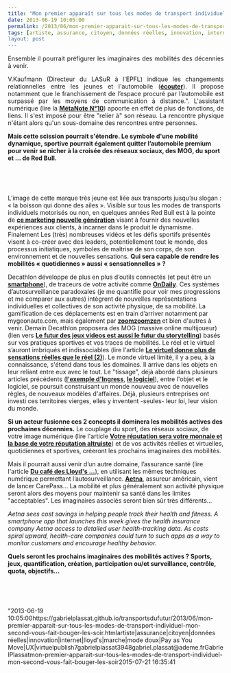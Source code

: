 ```yaml
---
title: "Mon premier apparaît sur tous les modes de transport individuel, mon second vous fait bouger les soirs et les Week-end"
date: 2013-06-19 10:05:00
permalink: /2013/06/mon-premier-apparait-sur-tous-les-modes-de-transport-individuel-mon-second-vous-fait-bouger-les-soir.html
tags: [artiste, assurance, citoyen, données réelles, innovation, internet, lloyd's, marche, mode doux, Pay as You Move, UX, virtuel]
layout: post
---
```


<p style="text-align: justify">Ensemble il pourrait préfigurer les imaginaires des mobilités des décennies à venir.</p> <p style="text-align: justify">V.Kaufmann (Directeur du LASuR à l'EPFL) indique les changements relationnelles entre les jeunes et l'automobile (<strong><a href="http://fr.forumviesmobiles.org/60sec/2013/06/18/smartphone-ou-voiture-jeunes-ont-choisi-926" target="_blank">écouter</a></strong>). Il propose notamment que le franchissement de l’espace procuré par l’automobile est surpassé par les moyens de communication à distance.". L'assistant numérique (lire la <strong><a href="https://gabrielplassat.github.io/transportsdufutur/2010/11/metanote-tdf-10-nous-etions-nous-sommes-et-nous-serons-des-cyborgs-lassistant-personnel-de-mobilite.html"" target=""_blank"">MétaNote N°10</a></strong>) apoorte en effet de plus de fonctions, de liens. Il s'est imposé pour être "relier à" son réseau. La rencontre physique n'étant alors qu'un sous-domaine des rencontres entre personnes.</p> <p style=""text-align: justify""><strong>Mais cette scission pourrait s'étendre. Le symbole d'une mobilité dynamique, sportive pourrait également quitter l’automobile premium pour venir se nicher à la croisée des réseaux sociaux, des MOG, du sport et … de Red Bull.</strong></p> <p style=""text-align: justify""><strong> </strong></p>  <!--more-->  <br /> <p style=""text-align: justify""> <a class=""asset-img-link"" href="https://gabrielplassat.github.io/transportsdufutur/wp-content/uploads/sites/6/old/6a0120a66d2ad4970b01901d88313e970b-pi.jpg""><img alt=""Redbull"" border=""0"" class=""asset  asset-image at-xid-6a0120a66d2ad4970b01901d88313e970b image-full"" src=""/wp-content/uploads/sites/6/old/6a0120a66d2ad4970b01901d88313e970b-800wi.jpg"" title=""Redbull"" /></a><br /><br /></p> <p style=""text-align: justify"">L’image de cette marque très jeune est liée aux transports jusqu’au slogan : « la boisson qui donne des ailes ». Visible sur tous les modes de transports individuels motorisés ou non, en quelques années Red Bull est à la pointe de <a href=""http://www.huffingtonpost.com/2012/10/15/red-bull-stratos-marketing_n_1966852.html""><strong>ce marketing nouvelle génération</strong></a> visant à fournir des nouvelles expériences aux clients, à incarner dans le produit le dynamisme. Finalement Les (très) nombreuses vidéos et les défis sportifs présentés visent à co-créer avec des leaders, potentiellement tout le monde, des processus initiatiques, symboles de maîtrise de son corps, de son environnement et de nouvelles sensations. <strong>Qui sera capable de rendre les mobilités « quotidiennes » aussi « sensationnelles » ?</strong></p> <p style=""text-align: justify"">Decathlon développe de plus en plus d’outils connectés (et peut être un <a href=""http://www.usine-digitale.fr/article/bientot-un-smartphone-et-une-tablette-signes-quechua.N199195""><strong>smartphone</strong></a>), de traceurs de votre activité comme <a href=""http://www.geonaute.com/ondaily/""><strong>OnDaily</strong></a>. Ces systèmes d’autosurveillance paradoxales (je me quantifie pour voir mes progressions et me comparer aux autres) intègrent de nouvelles représentations individuelles et collectives de son activité physique, de sa mobilité. La gamification de ces déplacements est en train d’arriver notamment par mygeonaute.com, mais également par <strong><a href=""http://www.clubic.com/application-mobile/actualite-565432-joul-reinvente-geolocalisation-partagee-services-zoomzoom.html"" target=""_blank"">zoomzoomzen</a> </strong>et bien d'autres à venir. Demain Decathlon proposera des MOG (massive online multijoueur) (lien vers <a href=""http://www.forbes.com/sites/jordanshapiro/2013/06/17/the-future-of-video-games-is-also-the-future-of-storytelling/?utm_campaign=techtwittersf&utm_source=twitter&utm_medium=social""><strong>Le futur des jeux videos est aussi le futur du storytelling</strong></a>) basés sur vos pratiques sportives et vos traces de mobilités. Le réel et le virtuel s’auront imbriqués et indissociables (lire l'article <strong><a href="https://gabrielplassat.github.io/transportsdufutur/2010/12/le-virtuel-donnera-plus-de-sensations-reelles-que-le-reel-2.html"" target=""_blank"">Le virtuel donne plus de sensations réelles que le réel (2)</a></strong>). Le monde virtuel limité, il y a peu, à la connaissance, s'étend dans tous les domaines. Il arrive dans les objets en leur reliant entre eux avec le tout. Le "tissage", déjà abordé dans plusieurs articles précédents (<strong><a href="https://gabrielplassat.github.io/transportsdufutur/2012/11/ibm-dans-son-dernier-executive-report-tranforming-retail-engaging-customers-through-information-influencers-and-interacti.html"" target=""_blank"">l'exemple d'Ingress</a></strong>, <strong><a href="https://gabrielplassat.github.io/transportsdufutur/2012/11/le-logiciel-devore-le-monde-quand-les-codes-dominent-les-objets.html"" target=""_blank"">le logiciel</a></strong>), entre l'objet et le logiciel, se poursuit construisant un monde nouveau avec de nouvelles règles, de nouveaux modèles d'affaires. Déjà, plusieurs entreprises ont investi ces territoires vierges, elles y inventent -seules- leur loi, leur vision du monde.</p> <p style=""text-align: justify""><strong>Si un acteur fusionne ces 2 concepts il dominera les mobilités actives des prochaines décennies.</strong> Le couplage du sport, des réseaux sociaux, de votre image numérique (lire l'article <strong><a href="https://gabrielplassat.github.io/transportsdufutur/2013/04/votre-reputation-numerique-sera-votre-monnaie-et-la-base-de-votre-implication-altruiste.html"" target=""_blank"">Votre réputation sera votre monnaie et la base de votre réputation altruiste</a></strong>) et de vos activités réelles et virtuelles, quotidiennes et sportives, créeront les prochains imaginaires des mobilités. </p> <p style=""text-align: justify"">Mais il pourrait aussi venir d’un autre domaine, l’assurance santé (lire l'article <strong><a href="https://gabrielplassat.github.io/transportsdufutur/2009/12/du-cafe-des-lloyds-aux-gpsgprs-les-assureurs-permettent-de-nouveaux-usages.html"" target=""_blank"">Du café des Lloyd's ...</a></strong>), en utilisant les mêmes techniques numérique permettant l’autosurveillance. <strong><a href=""http://medcitynews.com/2013/06/did-you-exercise-today-aetna-can-tell-with-smartphone-app/"" target=""_blank"">Aetna</a></strong>, assureur américain, vient de lancer CarePass... La mobilité et plus généralement son activité physique seront alors des moyens pour maintenir sa santé dans les limites "acceptables". Les imaginaires associés seront bien sûr très différents...</p> <p style=""padding-left: 30pxtext-align: justify""><em>Aetna sees cost savings in helping people track their health and fitness. A smartphone app that launches this week gives the health insurance company Aetna access to detailed user health-tracking data. As costs spiral upward, health-care companies could turn to such apps as a way to monitor customers and encourage healthy behavior.</em></p> <strong>Quels seront les prochains imaginaires des mobilités actives ? Sports, jeux, quantification, création, participation ou/et surveillance, contrôle, quota, objectifs...</strong><br /> <p> </p> <p> </p>"2013-06-19 10:05:00https://gabrielplassat.github.io/transportsdufutur/2013/06/mon-premier-apparait-sur-tous-les-modes-de-transport-individuel-mon-second-vous-fait-bouger-les-soir.htmlartiste|assurance|citoyen|données réelles|innovation|internet|lloyd's|marche|mode doux|Pay as You Move|UX|virtuelpublish7gabrielplassat3948gabriel.plassat@ademe.frGabrielPlassatmon-premier-apparait-sur-tous-les-modes-de-transport-individuel-mon-second-vous-fait-bouger-les-soir2015-07-21 16:35:41
